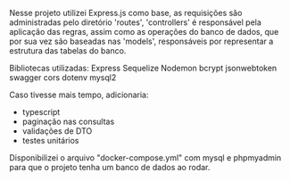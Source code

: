 Nesse projeto utilizei Express.js como base, as requisições são administradas pelo diretório 'routes',
'controllers' é responsável pela aplicação das regras, assim como as operações do banco de dados,
que por sua vez são baseadas nas 'models', responsáveis por representar a estrutura das tabelas do banco.

Bibliotecas utilizadas:
Express
Sequelize
Nodemon
bcrypt
jsonwebtoken
swagger
cors
dotenv
mysql2

Caso tivesse mais tempo, adicionaria:

- typescript
- paginação nas consultas
- validações de DTO
- testes unitários


Disponibilizei o arquivo "docker-compose.yml" com mysql e phpmyadmin para que o projeto tenha um banco de dados ao rodar.
